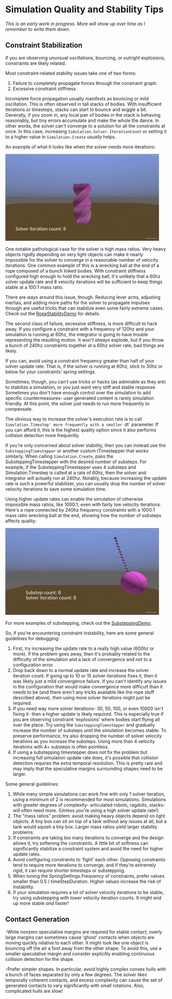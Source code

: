 # Simulation Quality and Stability Tips

*This is an early work in progress. More will show up over time as I remember to write them down.*

## Constraint Stabilization
If you are observing ununsual oscillations, bouncing, or outright explosions, constraints are likely related. 

Most constraint-related stability issues take one of two forms:
1. Failure to completely propagate forces through the constraint graph.
2. Excessive constraint stiffness.

Incomplete force propagation usually manifests as bouncing or mild oscillation. This is often observed in tall stacks of bodies. With insufficient iterations or timesteps, stacks can start to bounce and wiggle a bit. Generally, if you zoom in, any local pair of bodies in the stack is behaving reasonably, but tiny errors accumulate and make the whole the dance. In other words, the solver can't converge to a solution for all the constraints at once. In this case, increasing `Simulation.Solver.IterationCount` or setting it to a higher value in `Simulation.Create` usually helps.

An example of what it looks like when the solver needs more iterations:

![bounceybounce](images/lowiterationcount.gif)

One notable pathological case for the solver is high mass ratios. Very heavy objects rigidly depending on very light objects can make it nearly impossible for the solver to converge in a reasonable number of velocity iterations. One common example of this is a wrecking ball at the end of a rope composed of a bunch linked bodies. With constraint stiffness configured high enough to hold the wrecking ball, it's unlikely that a 60hz solver update rate and 8 velocity iterations will be sufficient to keep things stable at a 100:1 mass ratio.

There are ways around this issue, though. Reducing lever arms, adjusting inertias, and adding more paths for the solver to propagate impulses through are useful tricks that can stabilize even some fairly extreme cases. Check out the [RopeStabilityDemo](../Demos/Demos/RopeStabilityDemo.cs) for details.

The second class of failure, excessive stiffness, is more difficult to hack away. If you configure a constraint with a frequency of 120hz and your simulation is running at 60hz, the integrator is going to have trouble representing the resulting motion. It won't *always* explode, but if you throw a bunch of 240hz constraints together at a 60hz solver rate, bad things are likely.

If you can, avoid using a constraint frequency greater than half of your solver update rate. That is, if the solver is running at 60hz, stick to 30hz or below for your constraints' spring settings.

Sometimes, though, you can't use tricks or hacks (as admirable as they are) to stabilize a simulation, or you just want very stiff and stable response. Sometimes you don't have enough control over the simulation to add specific countermeasures- user generated content is rarely simulation friendly. At this point, the solver just needs to run more frequently to compensate.

The obvious way to increase the solver's execution rate is to call `Simulation.Timestep' more frequently with a smaller `dt` parameter. If you can afford it, this is the highest quality option since it also performs collision detection more frequently.

If you're only concerned about solver stability, then you can instead use the `SubsteppingTimestepper` or another custom ITimestepper that works similarly. When calling `Simulation.Create`, pass the SubsteppingTimestepper with the desired number of substeps. For example, if the SubsteppingTimestepper uses 4 substeps and Simulation.Timestep is called at a rate of 60hz, then the solver and integrator will actually run at 240hz. Notably, because increasing the update rate is such a powerful stabilizer, you can usually drop the number of solver velocity iterations to save some simulation time.

Using higher update rates can enable the simulation of otherwise impossible mass ratios, like 1000:1, even with fairly low velocity iterations. Here's a rope connected by 240hz frequency constraints with a 1000:1 mass ratio wrecking ball at the end, showing how the number of substeps affects quality:

![](images/massratiosubstepping.gif)

For more examples of substepping, check out the [SubsteppingDemo](../Demos/Demos/SubsteppingDemo.cs).

So, if you're encountering constraint instability, here are some general guidelines for debugging:
1. First, try increasing the update rate to a really high value (600hz or more). If the problem goes away, then it's probably related to the difficulty of the simulation and a lack of convergence and not to a configuration error.
2. Drop back down to a normal update rate and increase the solver iteration count. If going up to 10 or 15 solver iterations fixes it, then it was likely just a mild convergence failure. If you can't identify any issues in the configuration that would make convergence more difficult than it needs to be (and there aren't any tricks available like the rope stuff described above), then using more solver iterations might just be required.
3. If you need way more solver iterations- 30, 50, 100, or even 10000 isn't fixing it- then a higher update is likely required. This is especially true if you are observing constraint 'explosions' where bodies start flying all over the place. Try using the `SubsteppingTimestepper` and gradually increase the number of substeps until the simulation becomes stable. To preserve performance, try also dropping the number of solver velocity iterations as you increase the substeps. Using more than 4 velocity iterations with 4+ substeps is often pointless.
4. If using a substepping timestepper does not fix the problem but increasing full simulation update rate does, it's possible that collision detection requires the extra temporal resolution. This is pretty rare and may imply that the speculative margins surrounding shapes need to be larger.

Some general guidelines:
1. While many simple simulations can work fine with only 1 solver iteration, using a minimum of 2 is recommended for most simulations. Simulations with greater degrees of complexity- articulated robots, ragdolls, stacks- will often need more. (Unless you're using a high solver update rate!)
2. The "mass ratios" problem: avoid making heavy objects depend on light objects. A tiny box can sit on top of a tank without any issues at all, but a tank would squish a tiny box. Larger mass ratios yield larger stability problems.
3. If constraints are taking too many iterations to converge and the design allows it, try softening the constraints. A little bit of softness can significantly stabilize a constraint system and avoid the need for higher update rates.
4. Avoid configuring constraints to 'fight' each other. Opposing constraints tend to require more iterations to converge, and if they're extremely rigid, it can require shorter timesteps or substepping.
5. When tuning the SpringSettings.Frequency of constraints, prefer values smaller than 0.5 / timeStepDuration. Higher values increase the risk of instability.
6. If your simulation requires a lot of solver velocity iterations to be stable, try using substepping with lower velocity iteration counts. It might end up more stable *and* faster!

## Contact Generation

-While nonzero speculative margins are required for stable contact, overly large margins can sometimes cause 'ghost' contacts when objects are moving quickly relative to each other. It might look like one object is bouncing off the air a foot away from the other shape. To avoid this, use a smaller speculative margin and consider explicitly enabling continuous collision detection for the shape.

-Prefer simpler shapes. In particular, avoid highly complex convex hulls with a bunch of faces separated by only a few degrees. The solver likes temporally coherent contacts, and excess complexity can cause the set of generated contacts to vary significantly with small rotations. Also, complicated hulls are slow!



